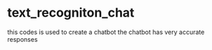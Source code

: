 # text_recogniton_chat
this codes is used to create a chatbot
the chatbot has very accurate responses
